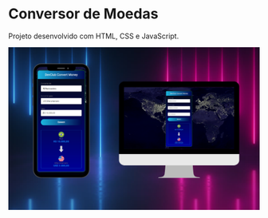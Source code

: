 <h1>Conversor de Moedas</h1>

<p>Projeto desenvolvido com HTML, CSS e JavaScript.</p>

<img src="https://github.com/Alexandre990/Projeto-Conversor-de-Moedas/blob/master/assets/Notebook.png?raw=true" >
